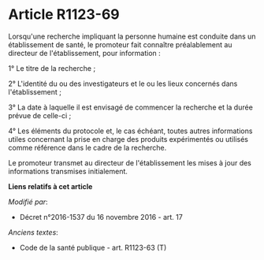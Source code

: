 # Article R1123-69

Lorsqu'une recherche impliquant la personne humaine est conduite dans un établissement de santé, le promoteur fait connaître
préalablement au directeur de l'établissement, pour information :

1° Le titre de la recherche ;

2° L'identité du ou des investigateurs et le ou les lieux concernés dans l'établissement ;

3° La date à laquelle il est envisagé de commencer la recherche et la durée prévue de celle-ci ;

4° Les éléments du protocole et, le cas échéant, toutes autres informations utiles concernant la prise en charge des produits
expérimentés ou utilisés comme référence dans le cadre de la recherche.

Le promoteur transmet au directeur de l'établissement les mises à jour des informations transmises initialement.

**Liens relatifs à cet article**

_Modifié par_:

  - Décret n°2016-1537 du 16 novembre 2016 - art. 17

_Anciens textes_:

  - Code de la santé publique - art. R1123-63 (T)
